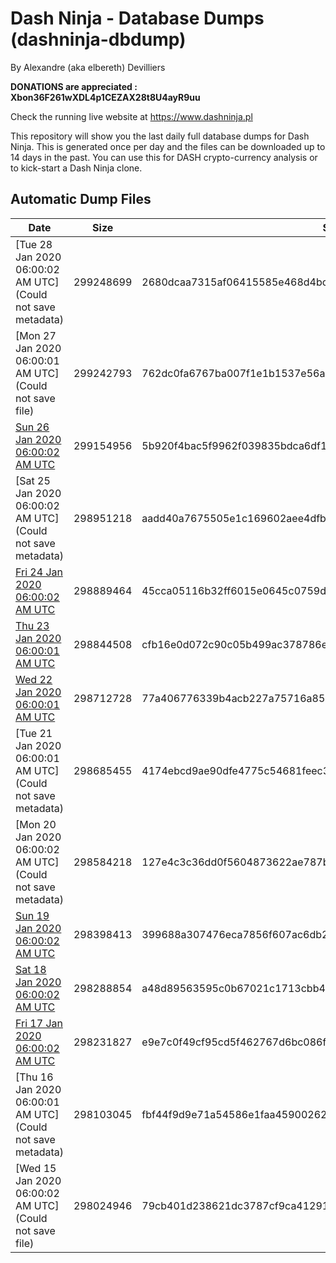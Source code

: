 # Dash Ninja - Database Dumps (dashninja-dbdump)
By Alexandre (aka elbereth) Devilliers

**DONATIONS are appreciated : Xbon36F261wXDL4p1CEZAX28t8U4ayR9uu**

Check the running live website at https://www.dashninja.pl

This repository will show you the last daily full database dumps for Dash Ninja. This is generated once per day and the files can be downloaded up to 14 days in the past.
You can use this for DASH crypto-currency analysis or to kick-start a Dash Ninja clone.


## Automatic Dump Files
| Date | Size | SHA256 |
|--|--|--|
| [Tue 28 Jan 2020 06:00:02 AM UTC](Could not save metadata) | 299248699 | 2680dcaa7315af06415585e468d4bc46665c9963b0102ce59985834441b526ab | 
| [Mon 27 Jan 2020 06:00:01 AM UTC](Could not save file) | 299242793 | 762dc0fa6767ba007f1e1b1537e56ac6b5a393f16fa8daac5e3ea08dd0011127 | 
| [Sun 26 Jan 2020 06:00:02 AM UTC](https://transfer.sh/X5Ef7/dashninja-dbdump-20200126070002.tar.bz2) | 299154956 | 5b920f4bac5f9962f039835bdca6df11a3856fc0f32610c62f272435734d968d | 
| [Sat 25 Jan 2020 06:00:02 AM UTC](Could not save metadata) | 298951218 | aadd40a7675505e1c169602aee4dfb4823896aa2972f1598270f67528643b806 | 
| [Fri 24 Jan 2020 06:00:02 AM UTC](https://transfer.sh/fbv5R/dashninja-dbdump-20200124070002.tar.bz2) | 298889464 | 45cca05116b32ff6015e0645c0759d7c53f53b3ff7b77dc55649bce1707fb7ce | 
| [Thu 23 Jan 2020 06:00:01 AM UTC](https://transfer.sh/g2NVz/dashninja-dbdump-20200123070001.tar.bz2) | 298844508 | cfb16e0d072c90c05b499ac378786e5db1ca731c5fa73798774909596986445e | 
| [Wed 22 Jan 2020 06:00:01 AM UTC](https://transfer.sh/mDi5d/dashninja-dbdump-20200122070001.tar.bz2) | 298712728 | 77a406776339b4acb227a75716a85802c9e303841769b3b7121e65fa24fdd5af | 
| [Tue 21 Jan 2020 06:00:01 AM UTC](Could not save metadata) | 298685455 | 4174ebcd9ae90dfe4775c54681feec34adbf3ccbe89e16c503e4fec3fa91a942 | 
| [Mon 20 Jan 2020 06:00:02 AM UTC](Could not save metadata) | 298584218 | 127e4c3c36dd0f5604873622ae787b56a189a8ede16fb563c43277b0b75eb7ad | 
| [Sun 19 Jan 2020 06:00:02 AM UTC](https://transfer.sh/Ok6w2/dashninja-dbdump-20200119070002.tar.bz2) | 298398413 | 399688a307476eca7856f607ac6db226440923014eb33ff51dc90987c81436eb | 
| [Sat 18 Jan 2020 06:00:02 AM UTC](https://transfer.sh/7c4Q4/dashninja-dbdump-20200118070002.tar.bz2) | 298288854 | a48d89563595c0b67021c1713cbb4c48719cf42cc4485343c2ac73d5c56ce234 | 
| [Fri 17 Jan 2020 06:00:02 AM UTC](https://transfer.sh/ZzyeK/dashninja-dbdump-20200117070002.tar.bz2) | 298231827 | e9e7c0f49cf95cd5f462767d6bc086f997fd07a863ece48f773f1330fa21f310 | 
| [Thu 16 Jan 2020 06:00:01 AM UTC](Could not save metadata) | 298103045 | fbf44f9d9e71a54586e1faa45900262c59649acd43dbebec05e12ececd6d9dee | 
| [Wed 15 Jan 2020 06:00:02 AM UTC](Could not save file) | 298024946 | 79cb401d238621dc3787cf9ca41291fa4e3007567753e9439dd4a01121bbc423 | 
